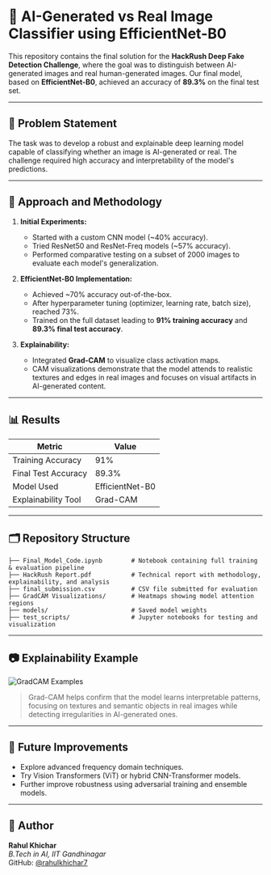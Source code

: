 # 🧠 AI-Generated vs Real Image Classifier using EfficientNet-B0

This repository contains the final solution for the **HackRush Deep Fake Detection Challenge**, where the goal was to distinguish between AI-generated images and real human-generated images. Our final model, based on **EfficientNet-B0**, achieved an accuracy of **89.3%** on the final test set.

---

## 📌 Problem Statement

The task was to develop a robust and explainable deep learning model capable of classifying whether an image is AI-generated or real. The challenge required high accuracy and interpretability of the model's predictions.

---

## 🚀 Approach and Methodology

1. **Initial Experiments:**
   - Started with a custom CNN model (~40% accuracy).
   - Tried ResNet50 and ResNet-Freq models (~57% accuracy).
   - Performed comparative testing on a subset of 2000 images to evaluate each model's generalization.

2. **EfficientNet-B0 Implementation:**
   - Achieved ~70% accuracy out-of-the-box.
   - After hyperparameter tuning (optimizer, learning rate, batch size), reached 73%.
   - Trained on the full dataset leading to **91% training accuracy** and **89.3% final test accuracy**.

3. **Explainability:**
   - Integrated **Grad-CAM** to visualize class activation maps.
   - CAM visualizations demonstrate that the model attends to realistic textures and edges in real images and focuses on visual artifacts in AI-generated content.

---

## 📊 Results

| Metric               | Value         |
|----------------------|---------------|
| Training Accuracy    | 91%           |
| Final Test Accuracy  | 89.3%         |
| Model Used           | EfficientNet-B0 |
| Explainability Tool  | Grad-CAM      |

---

## 🗂️ Repository Structure

```
├── Final_Model_Code.ipynb        # Notebook containing full training & evaluation pipeline
├── HackRush Report.pdf           # Technical report with methodology, explainability, and analysis
├── final_submission.csv          # CSV file submitted for evaluation
├── GradCAM Visualizations/       # Heatmaps showing model attention regions
├── models/                       # Saved model weights
├── test_scripts/                 # Jupyter notebooks for testing and visualization
```

---

## 📷 Explainability Example

![GradCAM Examples](./GradCAM_Examples.png)

> Grad-CAM helps confirm that the model learns interpretable patterns, focusing on textures and semantic objects in real images while detecting irregularities in AI-generated ones.

---

## 📌 Future Improvements

- Explore advanced frequency domain techniques.
- Try Vision Transformers (ViT) or hybrid CNN-Transformer models.
- Further improve robustness using adversarial training and ensemble models.

---

## 👤 Author

**Rahul Khichar**  
*B.Tech in AI, IIT Gandhinagar*  
GitHub: [@rahulkhichar7](https://github.com/rahulkhichar7)
